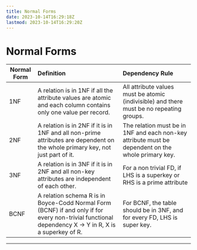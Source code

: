 ```yaml
---
title: Normal Forms
date: 2023-10-14T16:29:18Z
lastmod: 2023-10-14T16:29:20Z
---
```


# Normal Forms

|Normal Form|Definition|Dependency Rule|
| -------------| :------------------------------------------------------------------------------------------------------------------------------------------------------| :---------------------------------------------------------------------------------------------------|
|1NF|A relation is in 1NF if all the attribute values are atomic and each column contains only one value per record.|All attribute values must be atomic (indivisible) and there must be no repeating groups.|
|2NF|A relation is in 2NF if it is in 1NF and all non-prime attributes are dependent on the whole primary key, not just part of it.|The relation must be in 1NF and each non-key attribute must be dependent on the whole primary key.|
|3NF|A relation is in 3NF if it is in 2NF and all non-key attributes are independent of each other.|For a non trivial FD, if LHS is a superkey or RHS is a prime attribute|
|BCNF|A relation schema R is in Boyce-Codd Normal Form (BCNF) if and only if for every non-trivial functional dependency X → Y in R, X is a superkey of R.|For BCNF, the table should be in 3NF, and for every FD, LHS is super key.|

---

